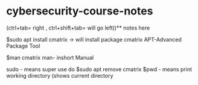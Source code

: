 # cybersecurity-course-notes 
(ctrl+tab= right , ctrl+shift+tab= will go left))**
notes here

$sudo apt install cmatrix  -> will install package cmatrix
APT-Advanced Package Tool

$man cmatrix
man- inshort Manual

sudo -  means super use do
$sudo apt remove cmatrix
$pwd - means print working directory (shows current directory
